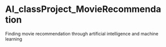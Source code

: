 # AI_classProject_MovieRecommendation
Finding movie recommendation through artificial intelligence and machine learning
